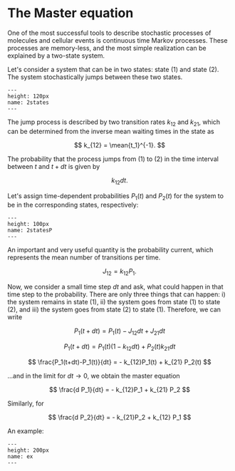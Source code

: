 # The Master equation

One of the most successful tools to describe stochastic processes of molecules and cellular events is continuous time Markov processes. These processes are memory-less, and the most simple realization can be explained by a two-state system.

Let's consider a system that can be in two states: state $(1)$ and state $(2)$. The system stochastically jumps between these two states.

```{figure} 2states.png
---
height: 120px
name: 2states
---
```

The jump process is described by two transition rates $k_{12}$ and $k_{21}$, which can be determined from the inverse mean waiting times in the state as

$$
k_{12} = \mean{t_1}^{-1}.
$$

The probability that the process jumps from $(1)$ to $(2)$ in the time interval between $t$ and $t+dt$ is given by

$$
k_{12} dt.
$$

Let's assign time-dependent probabilities $P_1(t)$ and $P_2(t)$ for the system to be in the corresponding states, respectively:

```{figure} 2statesP.png
---
height: 100px
name: 2statesP
---
```

An important and very useful quantity is the probability current, which represents the mean number of transitions per time.

$$
J_{12} = k_{12}P_1.
$$

Now, we consider a small time step $dt$ and ask, what could happen in that time step to the probability. There are only three things that can happen: i) the system remains in state $(1)$, ii) the system goes from state $(1)$ to state $(2)$, and iii) the system goes from state $(2)$ to state $(1)$. Therefore, we can write 

$$
P_1(t+dt) = P_1(t) - J_{12} dt + J_{21} dt
$$

$$
P_1(t+dt) = P_1(t)(1 - k_{12}dt) + P_2(t) k_{21} dt
$$

$$
\frac{P_1(t+dt)-P_1(t)}{dt} = - k_{12}P_1(t) + k_{21} P_2(t)
$$

...and in the limit for $dt \to 0$, we obtain the master equation

$$
\frac{d P_1}{dt} = - k_{12}P_1 + k_{21} P_2
$$

Similarly, for

$$
\frac{d P_2}{dt} = - k_{21}P_2 + k_{12} P_1
$$



An example:

```{figure} ex.png
---
height: 200px
name: ex
---
```

